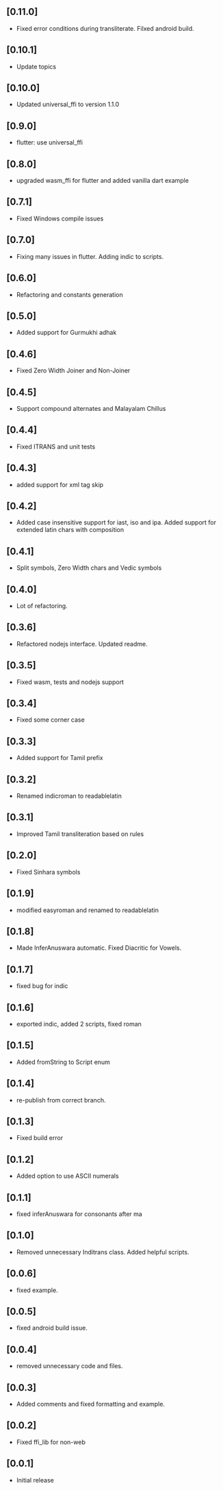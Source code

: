 ## [0.11.0]
* Fixed error conditions during transliterate. Filxed android build.

## [0.10.1]
* Update topics

## [0.10.0]
* Updated universal_ffi to version 1.1.0

## [0.9.0]
* flutter: use universal_ffi

## [0.8.0]
* upgraded wasm_ffi for flutter and added vanilla dart example

## [0.7.1]
* Fixed Windows compile issues

## [0.7.0]
* Fixing many issues in flutter. Adding indic to scripts.

## [0.6.0]
* Refactoring and constants generation

## [0.5.0]
* Added support for Gurmukhi adhak

## [0.4.6]
* Fixed Zero Width Joiner and Non-Joiner

## [0.4.5]
* Support compound alternates and Malayalam Chillus

## [0.4.4]
* Fixed ITRANS and unit tests

## [0.4.3]
* added support for xml tag skip

## [0.4.2]
* Added case insensitive support for iast, iso and ipa. Added support for extended latin chars with composition

## [0.4.1]
* Split symbols, Zero Width chars and Vedic symbols

## [0.4.0]
* Lot of refactoring.

## [0.3.6]
* Refactored nodejs interface. Updated readme.

## [0.3.5]
* Fixed wasm, tests and nodejs support

## [0.3.4]
* Fixed some corner case

## [0.3.3]
* Added support for Tamil prefix

## [0.3.2]
* Renamed indicroman to readablelatin

## [0.3.1]
* Improved Tamil transliteration based on rules

## [0.2.0]
* Fixed Sinhara symbols

## [0.1.9]
* modified easyroman and renamed to readablelatin

## [0.1.8]
* Made InferAnuswara automatic. Fixed Diacritic for Vowels.

## [0.1.7]
* fixed bug for indic

## [0.1.6]
* exported indic, added 2 scripts, fixed roman

## [0.1.5]
* Added fromString to Script enum

## [0.1.4]
* re-publish from correct branch.

## [0.1.3]
* Fixed build error

## [0.1.2]
* Added option to use ASCII numerals

## [0.1.1]
* fixed inferAnuswara for consonants after ma

## [0.1.0]
* Removed unnecessary Inditrans class. Added helpful scripts.

## [0.0.6]
* fixed example.

## [0.0.5]
* fixed android build issue.

## [0.0.4]
* removed unnecessary code and files.

## [0.0.3]
* Added comments and fixed formatting and example.

## [0.0.2]
* Fixed ffi_lib for non-web

## [0.0.1]
* Initial release
